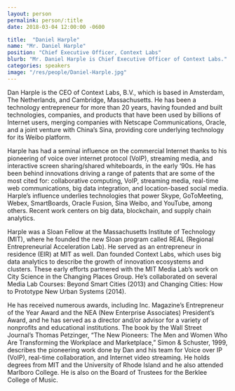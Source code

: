 ```yaml
---
layout: person
permalink: person/:title
date: 2018-03-04 12:00:00 -0600

title:  "Daniel Harple"
name: "Mr. Daniel Harple"
position: "Chief Executive Officer, Context Labs"
blurb: "Mr. Daniel Harple is Chief Executive Officer of Context Labs."
categories: speakers
image: "/res/people/Daniel-Harple.jpg"
---
```


Dan Harple is the CEO of Context Labs, B.V., which is based in Amsterdam, The Netherlands, and Cambridge, Massachusetts. He has been a technology entrepreneur for more than 20 years, having founded and built technologies, companies, and products that have been used by billions of Internet users, merging companies with Netscape Communications, Oracle, and a joint venture with China’s Sina, providing core underlying technology for its Weibo platform.

Harple has had a seminal influence on the commercial Internet thanks to his pioneering of voice over internet protocol (VoIP), streaming media, and interactive screen sharing/shared whiteboards, in the early ‘90s. He has been behind innovations driving a range of patents that are some of the most cited for: collaborative computing, VoIP, streaming media, real-time web communications, big data integration, and location-based social media. Harple’s influence underlies technologies that power Skype, GoToMeeting, Webex, SmartBoards, Oracle Fusion, Sina Weibo, and YouTube, among others. Recent work centers on big data, blockchain, and supply chain analytics.

Harple was a Sloan Fellow at the Massachusetts Institute of Technology (MIT), where he founded the new Sloan program called REAL (Regional Entrepreneurial Acceleration Lab). He served as an entrepreneur in residence (EIR) at MIT as well. Dan founded Context Labs, which uses big data analytics to describe the growth of innovation ecosystems and clusters. These early efforts partnered with the MIT Media Lab’s work on City Science in the Changing Places Group. He’s collaborated on several Media Lab Courses: Beyond Smart Cities (2013) and Changing Cities: How to Prototype New Urban Systems (2014).

He has received numerous awards, including Inc. Magazine’s Entrepreneur of the Year Award and the NEA (New Enterprise Associates) President’s Award, and he has served as a director and/or advisor for a variety of nonprofits and educational institutions. The book by the Wall Street Journal’s Thomas Petzinger, “The New Pioneers: The Men and Women Who Are Transforming the Workplace and Marketplace,” Simon & Schuster, 1999, describes the pioneering work done by Dan and his team for Voice over IP (VoIP), real-time collaboration, and Internet video streaming. He holds degrees from MIT and the University of Rhode Island and he also attended Marlboro College. He is also on the Board of Trustees for the Berklee College of Music. 
